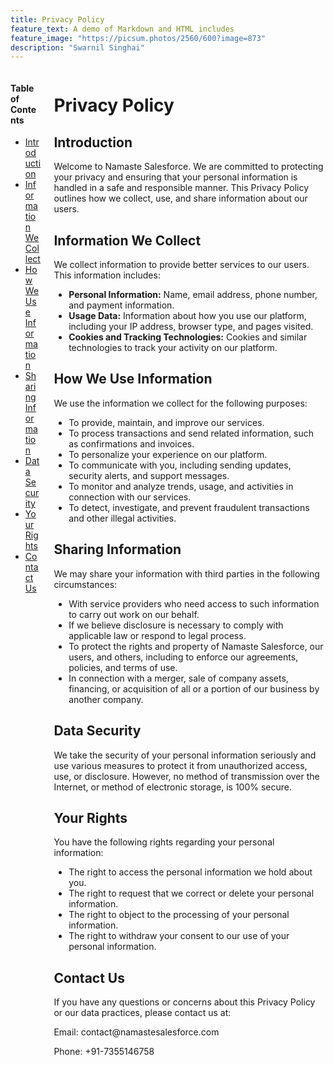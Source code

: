 ```yaml
---
title: Privacy Policy
feature_text: A demo of Markdown and HTML includes
feature_image: "https://picsum.photos/2560/600?image=873"
description: "Swarnil Singhai"
---
```

  <div class="container">
      <div class="columns is-multiline">
        <div class="column is-4 is-order-2">
          <div class="mt-4">
            <h4 class="title is-4">Table of Contents</h4>
            <ul class="list-unstyled">
              <li><a href="#introduction">Introduction</a></li>
              <li><a href="#information-we-collect">Information We Collect</a></li>
              <li><a href="#how-we-use-information">How We Use Information</a></li>
              <li><a href="#sharing-information">Sharing Information</a></li>
              <li><a href="#data-security">Data Security</a></li>
              <li><a href="#your-rights">Your Rights</a></li>
              <li><a href="#contact-us">Contact Us</a></li>
            </ul>
          </div>
        </div>
        <div class="column is-8 is-order-1">
          <h1 class="title is-1">Privacy Policy</h1>
          <section id="introduction">
            <h2 class="title is-2">Introduction</h2>
            <p>Welcome to Namaste Salesforce. We are committed to protecting your privacy and ensuring that your personal information is handled in a safe and responsible manner. This Privacy Policy outlines how we collect, use, and share information about our users.</p>
          </section>
          <section id="information-we-collect">
            <h2 class="title is-2">Information We Collect</h2>
            <p>We collect information to provide better services to our users. This information includes:</p>
            <ul>
              <li><strong>Personal Information:</strong> Name, email address, phone number, and payment information.</li>
              <li><strong>Usage Data:</strong> Information about how you use our platform, including your IP address, browser type, and pages visited.</li>
              <li><strong>Cookies and Tracking Technologies:</strong> Cookies and similar technologies to track your activity on our platform.</li>
            </ul>
          </section>
          <section id="how-we-use-information">
            <h2 class="title is-2">How We Use Information</h2>
            <p>We use the information we collect for the following purposes:</p>
            <ul>
              <li>To provide, maintain, and improve our services.</li>
              <li>To process transactions and send related information, such as confirmations and invoices.</li>
              <li>To personalize your experience on our platform.</li>
              <li>To communicate with you, including sending updates, security alerts, and support messages.</li>
              <li>To monitor and analyze trends, usage, and activities in connection with our services.</li>
              <li>To detect, investigate, and prevent fraudulent transactions and other illegal activities.</li>
            </ul>
          </section>
          <section id="sharing-information">
            <h2 class="title is-2">Sharing Information</h2>
            <p>We may share your information with third parties in the following circumstances:</p>
            <ul>
              <li>With service providers who need access to such information to carry out work on our behalf.</li>
              <li>If we believe disclosure is necessary to comply with applicable law or respond to legal process.</li>
              <li>To protect the rights and property of Namaste Salesforce, our users, and others, including to enforce our agreements, policies, and terms of use.</li>
              <li>In connection with a merger, sale of company assets, financing, or acquisition of all or a portion of our business by another company.</li>
            </ul>
          </section>
          <section id="data-security">
            <h2 class="title is-2">Data Security</h2>
            <p>We take the security of your personal information seriously and use various measures to protect it from unauthorized access, use, or disclosure. However, no method of transmission over the Internet, or method of electronic storage, is 100% secure.</p>
          </section>
          <section id="your-rights">
            <h2 class="title is-2">Your Rights</h2>
            <p>You have the following rights regarding your personal information:</p>
            <ul>
              <li>The right to access the personal information we hold about you.</li>
              <li>The right to request that we correct or delete your personal information.</li>
              <li>The right to object to the processing of your personal information.</li>
              <li>The right to withdraw your consent to our use of your personal information.</li>
            </ul>
          </section>
          <section id="contact-us">
            <h2 class="title is-2">Contact Us</h2>
            <p>If you have any questions or concerns about this Privacy Policy or our data practices, please contact us at:</p>
            <p>Email: contact@namastesalesforce.com</p>
            <p>Phone: +91-7355146758</p>
          </section>
        </div>
      </div>
    </div>